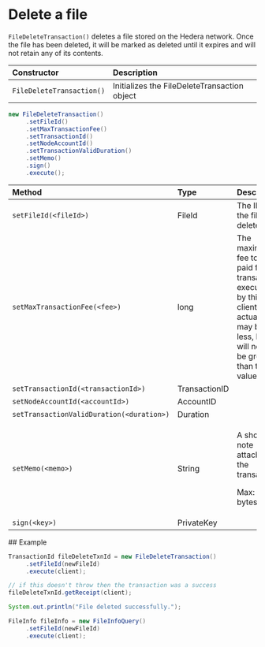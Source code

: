 # Delete a file

`FileDeleteTransaction()` deletes a file stored on the Hedera network. Once the file has been deleted, it will be marked as deleted until it expires and will not retain any of its contents.

| Constructor | Description |
| :--- | :--- |
| `FileDeleteTransaction()` | Initializes the FileDeleteTransaction object |

```java
new FileDeleteTransaction()
     .setFileId()
     .setMaxTransactionFee()
     .setTransactionId()
     .setNodeAccountId()
     .setTransactionValidDuration()
     .setMemo()
     .sign()
     .execute();

```

<table>
  <thead>
    <tr>
      <th style="text-align:left">Method</th>
      <th style="text-align:left">Type</th>
      <th style="text-align:left">Description</th>
    </tr>
  </thead>
  <tbody>
    <tr>
      <td style="text-align:left"><code>setFileId(&lt;fileId&gt;)</code>
      </td>
      <td style="text-align:left">FileId</td>
      <td style="text-align:left">The ID of the file to delete</td>
    </tr>
    <tr>
      <td style="text-align:left"><code>setMaxTransactionFee(&lt;fee&gt;)</code>
      </td>
      <td style="text-align:left">long</td>
      <td style="text-align:left">The maximum fee to be paid for this transaction executed by this client.
        The actual fee may be less, but will never be greater than this value.</td>
    </tr>
    <tr>
      <td style="text-align:left"><code>setTransactionId(&lt;transactionId&gt;)</code>
      </td>
      <td style="text-align:left">TransactionID</td>
      <td style="text-align:left"></td>
    </tr>
    <tr>
      <td style="text-align:left"><code>setNodeAccountId(&lt;accountId&gt;)</code>
      </td>
      <td style="text-align:left">AccountID</td>
      <td style="text-align:left"></td>
    </tr>
    <tr>
      <td style="text-align:left"><code>setTransactionValidDuration(&lt;duration&gt;)</code>
      </td>
      <td style="text-align:left">Duration</td>
      <td style="text-align:left"></td>
    </tr>
    <tr>
      <td style="text-align:left"><code>setMemo(&lt;memo&gt;)</code>
      </td>
      <td style="text-align:left">String</td>
      <td style="text-align:left">
        <p>A short note attached to the transaction</p>
        <p>Max: 100 bytes</p>
      </td>
    </tr>
    <tr>
      <td style="text-align:left"><code>sign(&lt;key&gt;)</code>
      </td>
      <td style="text-align:left">PrivateKey</td>
      <td style="text-align:left"></td>
    </tr>
  </tbody>
</table>## Example

```java
TransactionId fileDeleteTxnId = new FileDeleteTransaction()
     .setFileId(newFileId)
     .execute(client);

// if this doesn't throw then the transaction was a success
fileDeleteTxnId.getReceipt(client);

System.out.println("File deleted successfully.");

FileInfo fileInfo = new FileInfoQuery()
     .setFileId(newFileId)
     .execute(client);
```

